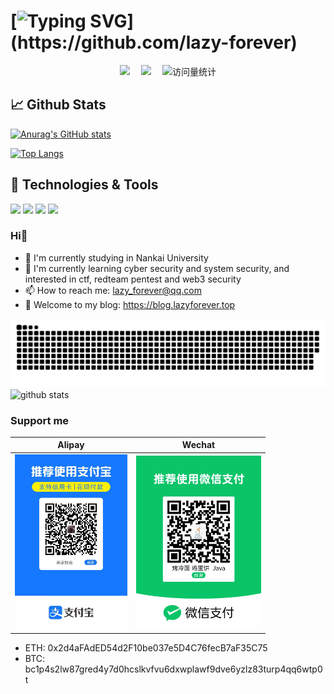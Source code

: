  # [![Typing SVG](https://readme-typing-svg.demolab.com?font=Fira+Code&pause=1000&width=435&lines=Hi%F0%9F%91%8B%2C+I'm+GH2050!;Welcome+to+my+homepage!)](https://github.com/lazy-forever)

 <!-- profile logo 个人资料徽标 -->
  <div align="center">
    <a href="https://space.bilibili.com/490568380/"><img src="https://img.shields.io/badge/Bilibili-B站-ff69b4" /></a>&emsp;
    <a href="https://gitee.com/lazy_forever"><img src="https://img.shields.io/badge/gitee-码云-C61B21" /></a>&emsp;
    <!-- visitor statistics logo 访客数统计徽标 -->
    <img src="https://komarev.com/ghpvc/?username=GH2050&label=Views&color=0e75b6&style=flat" alt="访问量统计" />
  </div>

## :chart_with_upwards_trend: Github Stats
[![Anurag's GitHub stats](https://github-readme-stats.vercel.app/api?username=GH2050&hide=prs,issues&count_private=true&show_icons=true&theme=catppuccin_latte)](https://github.com/anuraghazra/github-readme-stats)

[![Top Langs](https://github-readme-stats.vercel.app/api/top-langs/?username=GH2050)](https://github.com/anuraghazra/github-readme-stats)

## :wrench: Technologies & Tools
![](https://img.shields.io/badge/Code-Python-informational?style=flat&logo=python&logoColor=white&color=2bbc8a)
![](https://img.shields.io/badge/Code-C++-informational?style=flat&logo=cplusplus&logoColor=white&color=2bbc8a)
![](https://img.shields.io/badge/Tools-pycharm-informational?style=flat&logo=pycharm&logoColor=white&color=2bbc8a)
![](https://img.shields.io/badge/Tools-Jupyter-informational?style=flat&logo=jupyter&logoColor=white&color=2bbc8a)

<!--
**lazy-forever/lazy-forever** is a ✨ _special_ ✨ repository because its `README.md` (this file) appears on your GitHub profile.

Here are some ideas to get you started:

- 🔭 I’m currently working on ...
- 🌱 I’m currently learning ...
- 👯 I’m looking to collaborate on ...
- 🤔 I’m looking for help with ...
- 💬 Ask me about ...
- 📫 How to reach me: ...
- 😄 Pronouns: ...
- ⚡ Fun fact: ...
-->
### Hi👋
- 🔭 I'm currently studying in Nankai University
- 🌱 I'm currently learning cyber security and system security, and interested in ctf, redteam pentest and web3 security
- 📫 How to reach me: lazy_forever@qq.com
- 💬 Welcome to my blog: https://blog.lazyforever.top

<!-- Snake Code Contribution Map 贪吃蛇代码贡献图 -->
<picture>
  <source media="(prefers-color-scheme: dark)" srcset="https://raw.githubusercontent.com/GH2050/GH2050/output/github-contribution-grid-snake-dark.svg">
  <source media="(prefers-color-scheme: light)" srcset="https://raw.githubusercontent.com/GH2050/GH2050/output/github-contribution-grid-snake.svg">
  <img alt="github contribution grid snake animation" src="https://raw.githubusercontent.com/GH2050/GH2050/output/github-contribution-grid-snake.svg">
</picture>
<!--
<img src='https://github-readme-stats.vercel.app/api?username=lazy-forever&show_icons=true&theme=tokyonight'>
-->
<picture>
  <source media="(prefers-color-scheme: dark)" srcset="https://github-readme-stats.vercel.app/api?username=GH2050&show_icons=true&theme=tokyonight">
  <source media="(prefers-color-scheme: light)" srcset="https://github-readme-stats.vercel.app/api?username=GH2050&show_icons=true&theme=buefy">
  <img alt="github stats" src="https://github-readme-stats.vercel.app/api?username=GH2050&show_icons=true&theme=buefy">
</picture>


### Support me

<!-- 支付宝：./assets/alipay.jpg  -->
<!-- 微信：./assets/wechatpay.jpg  -->

| Alipay | Wechat |
| :----: | :----: |
| <img src="./assets/alipay.jpg" width="180">  | <img src="./assets/wechatpay.jpg" width="200" > |

- ETH: 0x2d4aFAdED54d2F10be037e5D4C76fecB7aF35C75
- BTC: bc1p4s2lw87gred4y7d0hcslkvfvu6dxwplawf9dve6yzlz83turp4qq6wtp0t
